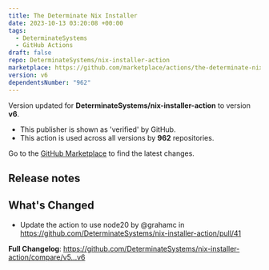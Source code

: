 ```yaml
---
title: The Determinate Nix Installer
date: 2023-10-13 03:20:08 +00:00
tags:
  - DeterminateSystems
  - GitHub Actions
draft: false
repo: DeterminateSystems/nix-installer-action
marketplace: https://github.com/marketplace/actions/the-determinate-nix-installer
version: v6
dependentsNumber: "962"
---
```



Version updated for **DeterminateSystems/nix-installer-action** to version **v6**.
- This publisher is shown as 'verified' by GitHub.
- This action is used across all versions by **962** repositories.

Go to the [GitHub Marketplace](https://github.com/marketplace/actions/the-determinate-nix-installer) to find the latest changes.

## Release notes

## What's Changed
* Update the action to use node20 by @grahamc in https://github.com/DeterminateSystems/nix-installer-action/pull/41


**Full Changelog**: https://github.com/DeterminateSystems/nix-installer-action/compare/v5...v6
